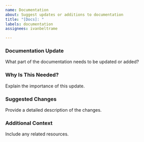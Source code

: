 ```yaml
---
name: Documentation
about: Suggest updates or additions to documentation
title: "[Docs]: "
labels: documentation
assignees: ivanbeltrame

---
```


### Documentation Update
What part of the documentation needs to be updated or added?

### Why Is This Needed?
Explain the importance of this update.

### Suggested Changes
Provide a detailed description of the changes.

### Additional Context
Include any related resources.
